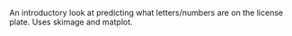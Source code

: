 An introductory look at predicting what letters/numbers are on the license plate.
Uses skimage and matplot.
